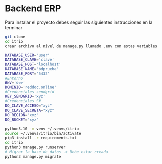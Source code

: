 # Backend ERP

Para instalar el proyecto debes seguir las siguientes instrucciones en la terminar

```sh
git clone
cd itrio
crear archivo al nivel de manage.py llamado .env con estas variables

DATABASE_USER='user'
DATABASE_CLAVE='clave'
DATABASE_HOST='localhost'
DATABASE_NAME='bdprueba'
DATABASE_PORT='5432'
#Entorno
ENV='dev'
DOMINIO='reddoc.online'
#Credenciales sendgrid
KEY_SENDGRID='xyz'
#Credenciales S#
DO_CLAVE_ACCESO="xyz"
DO_CLAVE_SECRETA="xyz"
DO_REGION="xyz"
DO_BUCKET="xyz"

python3.10 -m venv ~/.venvs/itrio
source ~/.venvs/itrio/bin/activate
pip3 install -r requirements.txt
cd itrio
python3 manage.py runserver
# Migrar la base de datos -> Debe estar creada
python3 manage.py migrate
```
